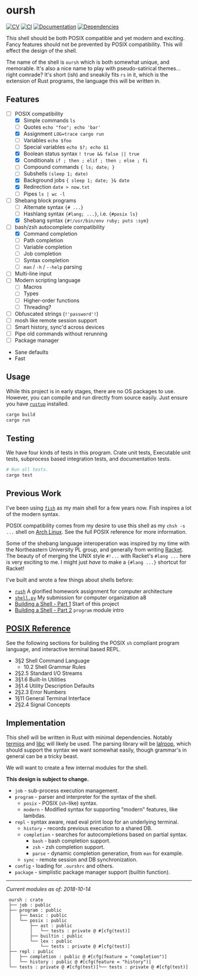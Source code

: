 # oursh
[![CV](https://github.com/nixpulvis/oursh/actions/workflows/cv.yml/badge.svg?branch=master&event=push)](https://github.com/nixpulvis/oursh/actions/workflows/cv.yml)
[![CI](https://github.com/nixpulvis/oursh/actions/workflows/ci.yml/badge.svg?branch=master)](https://github.com/nixpulvis/oursh/actions/workflows/ci.yml)
[![Documentation](https://docs.rs/oursh/badge.svg)](https://docs.rs/oursh)
[![Dependencies](https://deps.rs/repo/github/nixpulvis/oursh/status.svg)](https://deps.rs/repo/github/nixpulvis/oursh)

This shell should be both POSIX compatible and yet modern and exciting. Fancy
features should not be prevented by POSIX compatibility. This will effect the
design of the shell.

The name of the shell is `oursh` which is both somewhat unique, and memorable.
It's also a nice name to play with pseudo-satirical themes... right comrade?
It's short (ish) and sneakily fits `rs` in it, which is the extension of Rust
programs, the language this will be written in.

## Features

- [ ] POSIX compatibility
    - [x] Simple commands `ls`
    - [ ] Quotes `echo "foo"; echo 'bar'`
    - [x] Assignment `LOG=trace cargo run`
    - [ ] Variables `echo $foo`
    - [ ] Special variables `echo $?; echo $1`
    - [x] Boolean status syntax `! true && false || true`
    - [x] Conditionals `if ; then ; elif ; then ; else ; fi`
    - [ ] Compound commands `{ ls; date; }`
    - [ ] Subshells `(sleep 1; date)`
    - [x] Background jobs `{ sleep 1; date; }& date`
    - [x] Redirection `date > now.txt`
    - [ ] Pipes `ls | wc -l`
- [ ] Shebang block programs
    - [ ] Alternate syntax `{# ...}`
    - [ ] Hashlang syntax `{#lang; ...}`, i.e. `{#posix ls}`
    - [x] Shebang syntax `{#!/usr/bin/env ruby; puts :sym}`
- [ ] bash/zsh autocomplete compatibility
    - [x] Command completion
    - [ ] Path completion
    - [ ] Variable completion
    - [ ] Job completion
    - [ ] Syntax completion
    - [ ] `man` / `-h` / `--help` parsing
- [ ] Multi-line input
- [ ] Modern scripting language
    - [ ] Macros
    - [ ] Types
    - [ ] Higher-order functions
    - [ ] Threading?
- [ ] Obfuscated strings (`!'password'!`)
- [ ] mosh like remote session support
- [ ] Smart history, sync'd across devices
- [ ] Pipe old commands without rerunning
- [ ] Package manager
- Sane defaults
- Fast


## Usage

While this project is in early stages, there are no OS packages to use.
However, you can compile and run directly from source easily. Just ensure you
have [`rustup`][rustup] installed.

```sh
cargo build
cargo run
```


## Testing

We have four kinds of tests in this program. Crate unit tests, Executable unit
tests, subprocess based integration tests, and documentation tests.

```sh
# Run all tests.
cargo test
```


## Previous Work

I've been using [`fish`][fish] as my main shell for a few years now. Fish
inspires a lot of the modern syntax.

POSIX compatibility comes from my desire to use this shell as my `chsh -s ...`
shell on [Arch Linux][arch]. See the full POSIX reference for more information.

Some of the shebang language interoperation was inspired by my time with the
Northeastern University PL group, and generally from writing [Racket][racket].
The beauty of of merging the UNIX style `#!...` with Racket's `#lang ...` here
is very exciting to me. I might just _have_ to make a `{#lang ...}` shortcut
for Racket!

I've built and wrote a few things about shells before:

- [`rush`][rush] A glorified homework assignment for computer architecture
- [`shell.py`][shell.py] My submission for computer organization a8
- [Building a Shell - Part 1][basp1] Start of this project
- [Building a Shell - Part 2][basp2] `program` module intro


## [POSIX Reference][posix]

See the following sections for building the POSIX `sh` compliant program
language, and interactive terminal based REPL.

- 3§2 Shell Command Language
    - 10.2 Shell Grammar Rules
- 2§2.5 Standard I/O Streams
- 3§1.6 Built-In Utilities
- 3§1.4 Utility Description Defaults
- 2§2.3 Error Numbers
- 1§11 General Terminal Interface
- 2§2.4 Signal Concepts


## Implementation

This shell will be written in Rust with minimal dependencies. Notably
[termios][termios] and [libc][libc] will likely be used. The parsing library
will be [lalrpop][lalrpop], which should support the syntax we want somewhat
easily, though grammar's in general can be a tricky beast.

We will want to create a few internal modules for the shell.

**This design is subject to change.**

- `job` - sub-process execution management.
- `program` - parser and interpreter for the syntax of the shell.
    - `posix` - POSIX (`sh`-like) syntax.
    - `modern` - Modified syntax for supporting "modern" features, like lambdas.
- `repl` - syntax aware, read eval print loop for an underlying terminal.
    - `history` - records previous execution to a shared DB.
    - `completion` - searches for autocompletions based on partial syntax.
        - `bash` - bash completion support.
        - `zsh` - zsh completion support.
        - `parse` - dynamic completion generation, from `man` for example.
    - `sync` - remote session and DB synchronization.
- `config` - loading for `.ourshrc` and others.
- `package` - simplistic package manager support (builtin function).

---

_Current modules as of: 2018-10-14_

```
 oursh : crate
 ├── job : public
 ├── program : public
 │   ├── basic : public
 │   └── posix : public
 │       ├── ast : public
 │       │   └── tests : private @ #[cfg(test)]
 │       ├── builtin : public
 │       └── lex : public
 │           └── tests : private @ #[cfg(test)]
 ├── repl : public
 │   ├── completion : public @ #[cfg(feature = "completion")]
 │   └── history : public @ #[cfg(feature = "history")]
 └── tests : private @ #[cfg(test)]└── tests : private @ #[cfg(test)]
```


[documentation]: https://nixpulvis.com/oursh/oursh
[rustup]: https://github.com/rust-lang-nursery/rustup.rs
[posix]: http://pubs.opengroup.org/onlinepubs/9699919799/
[termios]: https://crates.io/crates/termios
[libc]: https://crates.io/crates/libc
[lalrpop]: https://github.com/lalrpop/lalrpop
[fish]: https://github.com/fish-shell/fish-shell
[arch]: https://www.archlinux.org/
[racket]: https://racket-lang.org/
[rush]: https://github.com/nixpulvis/rush
[shell.py]: /doc/shell.py
[basp1]: https://nixpulvis.com/ramblings/2018-07-11-building-a-shell-part-1
[basp2]: https://nixpulvis.com/ramblings/2018-10-15-building-a-shell-part-2

